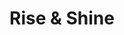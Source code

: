 ---
title: "Rise & Shine"
layout: "project"
accent_color: "#F4964E"
categories: "ui graphics"
description: "An alarm clock app that won't stop until you smile in to the camera."
items:
- image: "riseAndShine-hero.png"
  caption: "Designing this app was a lot of fun. It's concept is unique and beneficial to those who have a hard time waking up in a good mood. Studies show that being forced to smile in the morning makes your day 90% better. I made that up."
  remove_shadow: true
- image: "riseAndShine.png"
  caption: "Loading screen design. I wanted to create an illustration that captured the best parts of waking up; colors from the sun and the sky, the smell of grass, and the overall simplicity and aesthetics of nature."
- image: "riseAndShine-1.png"
  caption: "This is the main screen. Easily select which days the alarm will repeat and quickly access app settings as well as your not-so-glamorous morning photos."
- image: "riseAndShine-2.png"
  caption: "Set your phone to strobe, vibrate, play audio, or all of the above! Clicking the trash button removes the alarm altogether."
- image: "riseAndShine-5.png"
  caption: "Although this feature was never implemented, I designed a modal where the user could record custom alarm sounds."
- image: "riseAndShine-3.png"
  caption: "We save each smiling mug you used to stop the alarm. A pull-down action reveals your bed-head photos. You can view and edit or opt out of saving each photo."
- image: "riseAndShine-4.png"
  caption: "Save each photo to your phone or share via social media."
- image: "riseAndShine-6.png"
  caption: "When it's time to wake up, the front facing camera is automatically activated and detects your smile. After smiling for 12 consecutive seconds, the moon goes away and the sun congratulates you for waking up!"
---